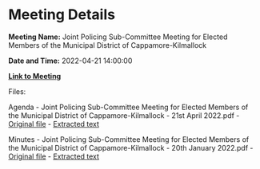 # Meeting Details

**Meeting Name:** Joint Policing Sub-Committee Meeting for Elected Members of the Municipal District of Cappamore-Kilmallock

**Date and Time:** 2022-04-21 14:00:00

**[Link to Meeting](https://www.limerick.ie/council/whats-on/joint-policing-sub-committee-meeting-elected-members-municipal-district-5)**

Files: 

Agenda - Joint Policing Sub-Committee Meeting for Elected Members of the Municipal District of Cappamore-Kilmallock - 21st April 2022.pdf - [Original file](https://www.limerick.ie/sites/default/files/media/documents/2022-04/agenda-for-april-2022-jpc-sub-committee-mtg.pdf) - [Extracted text](./Agenda%20-%C2%A0Joint%20Policing%20Sub-Committee%20Meeting%20for%20Elected%20Members%20of%20the%20Municipal%20District%20of%20Cappamore-Kilmallock%20-%2021st%20April%202022.md)

Minutes - Joint Policing Sub-Committee Meeting for Elected Members of the Municipal District of Cappamore-Kilmallock - 20th January 2022.pdf - [Original file](https://www.limerick.ie/sites/default/files/media/documents/2022-04/minutes-of-january-2022-jpc-meeting.pdf) - [Extracted text](./Minutes%20-%C2%A0Joint%20Policing%20Sub-Committee%20Meeting%20for%20Elected%20Members%20of%20the%20Municipal%20District%20of%20Cappamore-Kilmallock%20-%2020th%20January%202022.md)

